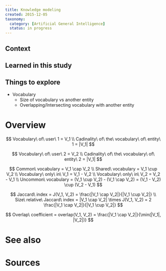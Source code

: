 ```yaml
---
title: Knowledge modeling
created: 2015-12-05
taxonomy:
  category: [Artificial General Intelligence]
  status: in progress
---
```


## Context

## Learned in this study

## Things to explore

* Vocabulary
    * Size of vocabulary vs another entity
    * Overlapping/Intersecting vocabulary with another entity

# Overview

$$
Vocabulary\ of\ user\ 1 = V_1 \\
Cadinality\ of\ the\ vocabulary\ of\ entity\ 1 = |V_1|
$$

$$
Vocabulary\ of\ user\ 2 = V_2 \\
Cadinality\ of\ the\ vocabulary\ of\ entity\ 2 = |V_1|
$$

$$
Common\ vocabulary = V_1 \cap V_2 \\
Shared\ vocabulary = V_1 \cup V_2 \\
Vocabulary\ only\ in\ V_1 = V_1 - V_2 \\
Vocabulary\ only\ in\ V_2 = V_2 - V_1 \\
Uncommon\ vocabulary = (V_1 \cup V_2) - (V_1 \cap V_2) = (V_1 - V_2) \cup (V_2 - V_1)
$$

$$
Jaccard\ index = J(V_1, V_2) = \frac{|V_1 \cap V_2|}{|V_1 \cup V_2|} \\
Size\ relative\ Jaccard\ index = |V_1 \cap V_2| \times J(V_1, V_2) = 2 \frac{|V_1 \cap V_2|}{|V_1 \cup V_2|}
$$

$$
Overlap\ coefficient = overlap(V_1, V_2) = \frac{|V_1 \cap V_2|}{\min(|V_1|, |V_2|)}
$$

# See also

# Sources

